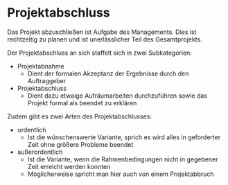 # Projektabschluss

Das Projekt abzuschließen ist Aufgabe des Managements. Dies ist rechtzeitig zu planen und ist unerlässlicher Teil des Gesamtprojekts.

Der Projektabschluss an sich staffelt sich in zwei Subkategorien:

- Projektabnahme 
    - Dient der formalen Akzeptanz der Ergebnisse durch den Auftraggeber
- Projektabschluss
    - Dient dazu etwaige Aufräumarbeiten durchzuführen sowie das Projekt formal als beendet zu erklären
    
Zudem gibt es zwei Arten des Projektabschlusses:

- ordentlich
    - Ist die wünschenswerte Variante, sprich es wird alles in geforderter Zeit ohne größere Probleme beendet
- außerordentlich
    - Ist die Variante, wenn die Rahmenbedingungen nicht in gegebener Zeit erreicht werden konnten
    - Möglicherweise spricht man hier auch von einem Projektabbruch